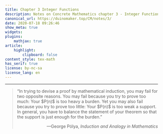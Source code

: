 ```yaml
---
title: Chapter 3 Integer Functions
description: Notes on Concrete Mathematics chapter 3 - Integer Functions
canonical_url: https://duinomaker.top/CM/notes/3/
date: 2020-07-18 09:26:46
show_meta: true
widgets:
plugins:
    mathjax: true
article:
    highlight:
        clipboard: false
content_style: tex-math
has_serif: true
license: by-nc-sa
license_lang: en
---
```


---

<blockquote class="serif" style="font-size:1em;">
<p>“In trying to devise a proof by mathematical induction, you may fail for two opposite reasons. You may fail because you try to prove too much: Your $P(n)$ is too heavy a burden. Yet you may also fail because you try to prove too little: Your $P(n)$ is too weak a support. In general, you have to balance the statement of your theorem so that the support is just enough for the burden.”</p><footer style="text-align:right;">—George Pólya, <em>Induction and Analogy in Mathematics</em></footer>
</blockquote>